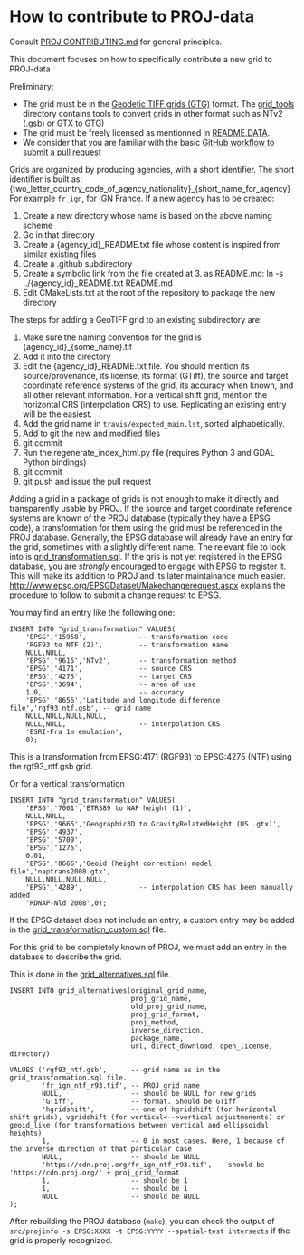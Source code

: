 # How to contribute to PROJ-data

Consult [PROJ CONTRIBUTING.md](https://github.com/OSGeo/PROJ/blob/master/CONTRIBUTING.md)
for general principles.

This document focuses on how to specifically contribute a new grid to PROJ-data

Preliminary:
* The grid must be in the
  [Geodetic TIFF grids (GTG)](https://github.com/OSGeo/PROJ/blob/master/docs/source/specifications/geodetictiffgrids.rst) format.
  The [grid_tools](grid_tools) directory contains tools to convert grids in other format such as NTv2 (.gsb) or GTX to GTG)
* The grid must be freely licensed as mentionned in [README.DATA](README.DATA).
* We consider that you are familiar with the basic [GitHub workflow to submit a pull request](https://help.github.com/en/articles/creating-a-pull-request)

Grids are organized by producing agencies, with a short identifier.
The short identifier is built as:
{two_letter_country_code_of_agency_nationality}_{short_name_for_agency}
For example `fr_ign`, for IGN France.
If a new agency has to be created:
1. Create a new directory whose name is based on the above naming scheme
2. Go in that directory
3. Create a {agency_id}_README.txt file whose content is inspired from similar existing files
4. Create a .github subdirectory
5. Create a symbolic link from the file created at 3. as README.md: ln -s ../{agency_id}_README.txt README.md
6. Edit CMakeLists.txt at the root of the repository to package the new directory

The steps for adding a GeoTIFF grid to an existing subdirectory are:
1. Make sure the naming convention for the grid is {agency_id}_{some_name}.tif
2. Add it into the directory
2. Edit the {agency_id}_README.txt file. You should mention its
   source/provenance, its license, its format (GTiff), the source and
   target coordinate reference systems of the grid, its accuracy when known,
   and all other relevant information.
   For a vertical shift grid, mention the horizontal CRS (interpolation CRS)
   to use.
   Replicating an existing entry will be the easiest.
3. Add the grid name in `travis/expected_main.lst`, sorted alphabetically.
4. Add to git the new and modified files
5. git commit
6. Run the regenerate_index_html.py file (requires Python 3 and GDAL Python bindings)
7. git commit
8. git push and issue the pull request

Adding a grid in a package of grids is not enough to make it directly and transparently
usable by PROJ. If the source and target coordinate reference systems are known of
the PROJ database (typically they have a EPSG code), a transformation for them using
the grid must be referenced in the PROJ database. Generally, the EPSG database will
already have an entry for the grid, sometimes with a slightly different name.
The relevant file to look into is [grid_transformation.sql](https://github.com/OSGeo/PROJ/blob/master/data/sql/grid_transformation.sql). 
If the gris is not yet registered in the EPSG database, you are *strongly* encouraged to
engage with EPSG to register it. This will make its addition to PROJ and its later maintainance
much easier. http://www.epsg.org/EPSGDataset/Makechangerequest.aspx explains the procedure
to follow to submit a change request to EPSG.

You may find an entry like the following one:
```
INSERT INTO "grid_transformation" VALUES(
    'EPSG','15958',             -- transformation code
    'RGF93 to NTF (2)',         -- transformation name
    NULL,NULL,
    'EPSG','9615','NTv2',       -- transformation method
    'EPSG','4171',              -- source CRS
    'EPSG','4275',              -- target CRS
    'EPSG','3694',              -- area of use
    1.0,                        -- accuracy
    'EPSG','8656','Latitude and longitude difference file','rgf93_ntf.gsb', -- grid name
    NULL,NULL,NULL,NULL,
    NULL,NULL,                  -- interpolation CRS
    'ESRI-Fra 1m emulation',
    0);
```
This is a transformation from EPSG:4171 (RGF93) to EPSG:4275 (NTF) using the rgf93_ntf.gsb grid.

Or for a vertical transformation
```
INSERT INTO "grid_transformation" VALUES(
    'EPSG','7001','ETRS89 to NAP height (1)',
    NULL,NULL,
    'EPSG','9665','Geographic3D to GravityRelatedHeight (US .gtx)',
    'EPSG','4937',
    'EPSG','5709',
    'EPSG','1275',
    0.01,
    'EPSG','8666','Geoid (height correction) model file','naptrans2008.gtx',
    NULL,NULL,NULL,NULL,
    'EPSG','4289',              -- interpolation CRS has been manually added
    'RDNAP-Nld 2008',0);
```

If the EPSG dataset does not include an entry, a custom entry may be added in the [grid_transformation_custom.sql](https://github.com/OSGeo/PROJ/blob/master/data/sql/grid_transformation_custom.sql) file.

For this grid to be completely known of PROJ, we must add an entry in the database to describe the grid.

This is done in the [grid_alternatives.sql](https://github.com/OSGeo/PROJ/blob/master/data/sql/grid_alternatives.sql) file.

```
INSERT INTO grid_alternatives(original_grid_name,
                              proj_grid_name,
                              old_proj_grid_name,
                              proj_grid_format,
                              proj_method,
                              inverse_direction,
                              package_name,
                              url, direct_download, open_license, directory)

VALUES ('rgf93_ntf.gsb',      -- grid name as in the grid_transformation.sql file.
        'fr_ign_ntf_r93.tif', -- PROJ grid name
        NULL,                 -- should be NULL for new grids
        'GTiff',              -- format. Should be GTiff
        'hgridshift',         -- one of hgridshift (for horizontal shift grids), vgridshift (for vertical<-->vertical adjustmenents) or geoid_like (for transformations between vertical and ellipsoidal heights)
        1,                    -- 0 in most cases. Here, 1 because of the inverse direction of that particular case
        NULL,                 -- should be NULL
        'https://cdn.proj.org/fr_ign_ntf_r93.tif', -- should be 'https://cdn.proj.org/' + proj_grid_format
        1,                    -- should be 1
        1,                    -- should be 1
        NULL                  -- should be NULL
);
```

After rebuilding the PROJ database (`make`), you can check the output of `src/projinfo -s EPSG:XXXX -t EPSG:YYYY --spatial-test intersects` if the grid is properly recognized.
